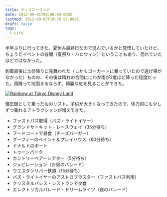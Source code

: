 ```yaml
---
title: ディスニーランド
date: 2012-09-01T00:00:00.000Z
lastmod: 2012-09-03T10:38:52.000Z
draft: false
tags:
  - Life
---
```


半年ぶりに行ってきた。夏休み最終日なので混んでいるかと覚悟していたけど、ちょうどイベントの谷間（夏祭り・ハロウィン）ということもあり、恐れていたほどではなかった。

到着直後に土砂降りに見舞われた（しかもゴーカートに乗っていたので逃げ場がなかった）ものの、その後は晴れの合間ににわか雨が2度ほど降った程度だった。雨降って地固まるならず、綺麗な虹を見ることができた。

[![Rainbow at Tokyo Disney Land](https://farm9.staticflickr.com/8322/7920428910_6f7b8f7d6f_z.jpg "Rainbow at Tokyo Disney Land")](http://www.flickr.com/photos/machu/7920428910/)

備忘録として乗ったものリスト。子供が大きくなってきたので、体力的にも少しずつ乗れるアトラクションが増えてきた。

* ファストパス取得（バズ・ライトイヤー）
* グランドサーキット・レースウェイ（35分待ち）
* フードコートで昼食（チーズバーガー）
* グーフィーのペイント＆プレイハウス（60分待ち）
* ドナルドのボート
* トゥーンパーク
* カントリーベアーシアター（5分待ち）
* ジュピレーション（お昼のパレード）
* ウエスタンリバー鉄道（15分待ち）
* バズ・ライトイヤーのアストロブラスター（ファストパス利用）
* クリスタルパレス・レストランで夕食
* エレクトリカルパレード・ドリームライツ（夜のパレード）
